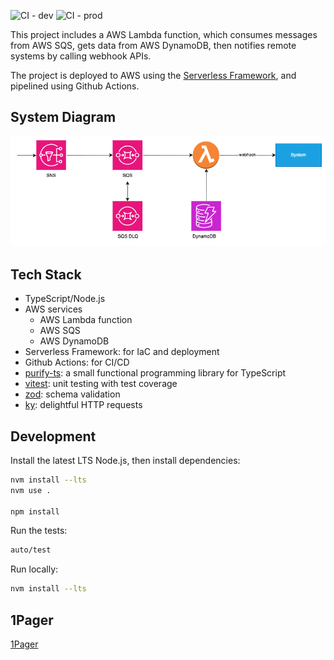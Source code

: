 ![CI - dev](https://github.com/nkcoder/whitehaven/actions/workflows/deploy_dev.yml/badge.svg?branch=main) ![CI - prod](https://github.com/nkcoder/whitehaven/actions/workflows/deploy_prod.yml/badge.svg?branch=main)

This project includes a AWS Lambda function, which consumes messages from AWS SQS, gets data from AWS DynamoDB, then notifies remote systems by calling webhook APIs.

The project is deployed to AWS using the [Serverless Framework](https://www.serverless.com/), and pipelined using Github Actions.

## System Diagram

![system diagram](./docs/whitehaven_diagram.png)

## Tech Stack

- TypeScript/Node.js
- AWS services
  - AWS Lambda function
  - AWS SQS
  - AWS DynamoDB
- Serverless Framework: for IaC and deployment
- Github Actions: for CI/CD
- [purify-ts](https://gigobyte.github.io/purify/): a small functional programming library for TypeScript
- [vitest](https://vitest.dev/): unit testing with test coverage
- [zod](https://zod.dev/): schema validation
- [ky](https://github.com/sindresorhus/ky): delightful HTTP requests

## Development

Install the latest LTS Node.js, then install dependencies:

```sh
nvm install --lts
nvm use .

npm install
```

Run the tests:

```sh
auto/test
```

Run locally:

```sh
nvm install --lts
```

## 1Pager

[1Pager](./docs/1pager.md)
